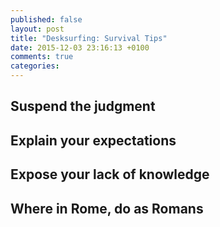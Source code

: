 ```yaml
---
published: false
layout: post
title: "Desksurfing: Survival Tips"
date: 2015-12-03 23:16:13 +0100
comments: true
categories: 
---
```


## Suspend the judgment

## Explain your expectations

## Expose your lack of knowledge

## Where in Rome, do as Romans
